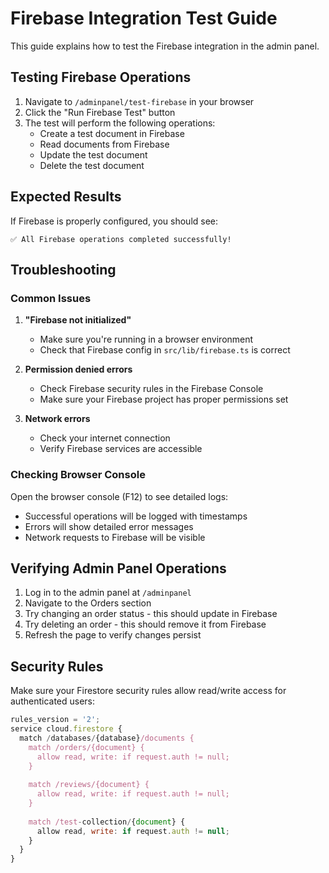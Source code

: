 # Firebase Integration Test Guide

This guide explains how to test the Firebase integration in the admin panel.

## Testing Firebase Operations

1. Navigate to `/adminpanel/test-firebase` in your browser
2. Click the "Run Firebase Test" button
3. The test will perform the following operations:
   - Create a test document in Firebase
   - Read documents from Firebase
   - Update the test document
   - Delete the test document

## Expected Results

If Firebase is properly configured, you should see:
```
✅ All Firebase operations completed successfully!
```

## Troubleshooting

### Common Issues

1. **"Firebase not initialized"**
   - Make sure you're running in a browser environment
   - Check that Firebase config in `src/lib/firebase.ts` is correct

2. **Permission denied errors**
   - Check Firebase security rules in the Firebase Console
   - Make sure your Firebase project has proper permissions set

3. **Network errors**
   - Check your internet connection
   - Verify Firebase services are accessible

### Checking Browser Console

Open the browser console (F12) to see detailed logs:
- Successful operations will be logged with timestamps
- Errors will show detailed error messages
- Network requests to Firebase will be visible

## Verifying Admin Panel Operations

1. Log in to the admin panel at `/adminpanel`
2. Navigate to the Orders section
3. Try changing an order status - this should update in Firebase
4. Try deleting an order - this should remove it from Firebase
5. Refresh the page to verify changes persist

## Security Rules

Make sure your Firestore security rules allow read/write access for authenticated users:

```javascript
rules_version = '2';
service cloud.firestore {
  match /databases/{database}/documents {
    match /orders/{document} {
      allow read, write: if request.auth != null;
    }
    
    match /reviews/{document} {
      allow read, write: if request.auth != null;
    }
    
    match /test-collection/{document} {
      allow read, write: if request.auth != null;
    }
  }
}
```